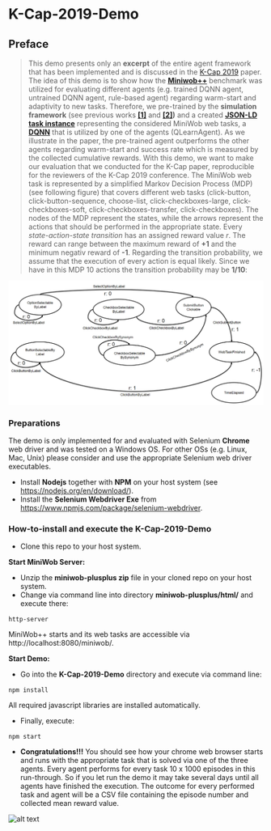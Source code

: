 # K-Cap-2019-Demo

## Preface
> This demo presents only an **excerpt** of the entire agent framework that has been implemented and is discussed in the [K-Cap 2019](http://www.k-cap.org/2019/index.html) paper. The idea of this demo is to show how the **[Miniwob++](https://github.com/stanfordnlp/miniwob-plusplus)** benchmark was utilized for evaluating different agents (e.g. trained DQNN agent, untrained DQNN agent, rule-based agent) regarding warm-start and adaptivity to new tasks. Therefore, we pre-trained by the __simulation framework__ (see previous works **[[1]](http://few.vu.nl/~vbr240/semantics2018/Semantics_2018_paper_33.pdf)** and **[[2]](https://link.springer.com/chapter/10.1007/978-3-030-03667-6_16))** and a created **[JSON-LD task instance](https://raw.githubusercontent.com/nmerkle/K-Cap-2019-Demo/master/task.json)** representing the considered MiniWob web tasks, a **[DQNN](https://raw.githubusercontent.com/nmerkle/K-Cap-2019-Demo/master/MiniWobTask.json)** that is utilized by one of the agents (QLearnAgent). As we illustrate in the paper, the pre-trained agent outperforms the other agents regarding warm-start and success rate which is measured by the collected cumulative rewards. With this demo, we want to make our evaluation that we conducted for the K-Cap paper, reproducible for the reviewers of the K-Cap 2019 conference. 
The MiniWob web task is represented by a simplified Markov Decision Process (MDP) (see following figure) that covers different web tasks (click-button, click-button-sequence, choose-list, click-checkboxes-large, click-checkboxes-soft, click-checkboxes-transfer, click-checkboxes). The nodes of the MDP represent the states, while the arrows represent the actions that should be performed in the appropriate state. Every *state-action-state transition* has an assigned reward value *r*. The reward can range between the maximum reward of **+1** and the minimum negativ reward of **-1**. Regarding the transition probability, we assume that the execution of every action is equal likely. Since we have in this MDP 10 actions the transition probability may be **1/10**:

![alt text](https://github.com/nmerkle/K-Cap-2019-Demo/blob/master/MDP.png "Simplified MDP for the considered web tasks")

### Preparations
The demo is only implemented for and evaluated with Selenium <b>Chrome</b> web driver and was tested on a Windows OS. For other OSs (e.g. Linux, Mac, Unix) please consider and use the appropriate Selenium web driver executables.

* Install **Nodejs** together with **NPM** on your host system (see https://nodejs.org/en/download/).
* Install the **Selenium Webdriver Exe** from https://www.npmjs.com/package/selenium-webdriver. 

### How-to-install and execute the K-Cap-2019-Demo
* Clone this repo to your host system.

__Start MiniWob Server:__ 
* Unzip the **miniwob-plusplus zip** file in your cloned repo on your host system.
* Change  via command line into directory **miniwob-plusplus/html/** and execute there:
``` console
http-server
```
MiniWob++ starts and its web tasks are accessible via http://localhost:8080/miniwob/.

__Start Demo:__ 
* Go into the **K-Cap-2019-Demo** directory and execute via command line: 
``` console
npm install
```
All required javascript libraries are installed automatically.

* Finally, execute:
``` console
npm start 
```
* **Congratulations!!!** You should see how your chrome web browser starts and runs with the appropriate task that is solved via one of the three agents. Every agent performs for every task 10 x 1000 episodes in this run-through. So if you let run the demo it may take several days until all agents have finished the execution. The outcome for every performed task and agent will be a CSV file containing the episode number and collected mean reward value.

![alt text](https://github.com/nmerkle/K-Cap2019_Demo/blob/master/screenshot.png "MiniWob++ Task execution")

